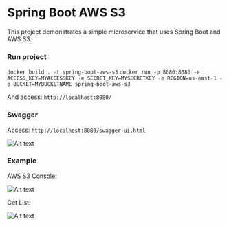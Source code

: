 # Spring Boot AWS S3

This project demonstrates a simple microservice that uses Spring Boot and AWS S3.

### Run project

``` docker build . -t spring-boot-aws-s3 ```
``` docker run -p 8080:8080 -e ACCESS_KEY=MYACCESSKEY -e SECRET_KEY=MYSECRETKEY -e REGION=us-east-1 -e BUCKET=MYBUCKETNAME spring-boot-aws-s3 ``` 

And access: ``` http://localhost:8080/ ``` 

### Swagger

Access: ``` http://localhost:8080/swagger-ui.html ```

![Alt text](docs/swagger.png?raw=true "Swagger")


### Example

AWS S3 Console:

![Alt text](docs/aws-s3-console.png?raw=true "AWS S3 Console")

Get List:

![Alt text](docs/list.png?raw=true "List")